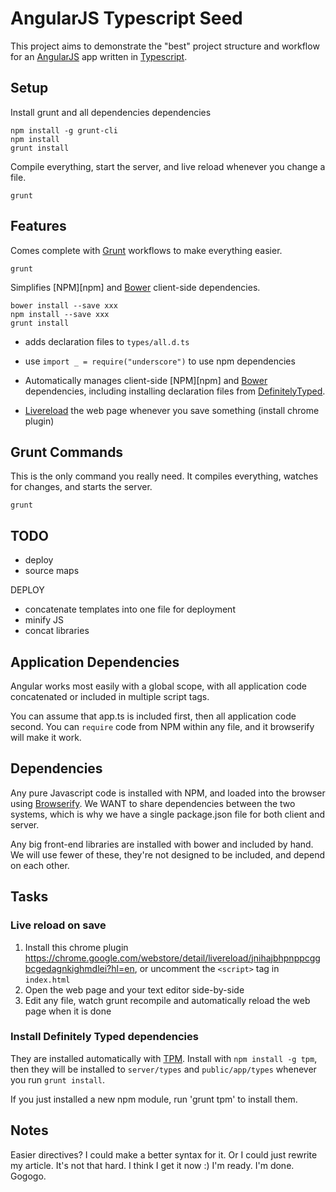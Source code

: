 AngularJS Typescript Seed
=========================

This project aims to demonstrate the "best" project structure and workflow for an [AngularJS][angular] app written in [Typescript][typescript]. 

Setup
-----

Install grunt and all dependencies dependencies

    npm install -g grunt-cli
    npm install
    grunt install

Compile everything, start the server, and live reload whenever you change a file. 

    grunt

Features
--------

Comes complete with [Grunt][grunt] workflows to make everything easier. 

    grunt

Simplifies [NPM][npm] and [Bower][bower] client-side dependencies. 

    bower install --save xxx
    npm install --save xxx
    grunt install
    
- adds declaration files to `types/all.d.ts`
- use `import _ = require("underscore")` to use npm dependencies

- Automatically manages client-side [NPM][npm] and [Bower][bower] dependencies, including installing declaration files from [DefinitelyTyped][dt]. 
- [Livereload](https://chrome.google.com/webstore/detail/livereload/jnihajbhpnppcggbcgedagnkighmdlei?hl=en) the web page whenever you save something (install chrome plugin)

Grunt Commands
---------------

This is the only command you really need. It compiles everything, watches for changes, and starts the server. 

    grunt

TODO
----

- deploy
- source maps

DEPLOY
- concatenate templates into one file for deployment
- minify JS
- concat libraries

Application Dependencies
------------------------

Angular works most easily with a global scope, with all application code concatenated or included in multiple script tags. 

You can assume that app.ts is included first, then all application code second. You can `require` code from NPM within any file, and it browserify will make it work. 

Dependencies
------------

Any pure Javascript code is installed with NPM, and loaded into the browser using [Browserify][browserify]. We WANT to share dependencies between the two systems, which is why we have a single package.json file for both client and server. 

Any big front-end libraries are installed with bower and included by hand. We will use fewer of these, they're not designed to be included, and depend on each other. 

Tasks
-----

### Live reload on save

1. Install this chrome plugin https://chrome.google.com/webstore/detail/livereload/jnihajbhpnppcggbcgedagnkighmdlei?hl=en, or uncomment the `<script>` tag in `index.html`
2. Open the web page and your text editor side-by-side
3. Edit any file, watch grunt recompile and automatically reload the web page when it is done

### Install Definitely Typed dependencies

They are installed automatically with [TPM][tpm]. Install with `npm install -g tpm`, then they will be installed to `server/types` and `public/app/types` whenever you run `grunt install`.

If you just installed a new npm module, run 'grunt tpm' to install them. 



Notes
-----

Easier directives? I could make a better syntax for it. Or I could just rewrite my article. It's not that hard. I think I get it now :) I'm ready. I'm done. Gogogo. 


[browserify]: http://browserify.org/
[tpm]: http://github.com/seanhess/tpm

[dt]: https://github.com/borisyankov/DefinitelyTyped
[typescript]: http://www.typescriptlang.org/
[angular]: http://angularjs.org/
[jquery]: http://jquery.com/
[browserify]: http://browserify.org/
[node]: http://nodejs.org/
[bootstrap]: http://getbootstrap.com/
[bower]: https://github.com/bower/bower
[grunt]: http://gruntjs.com
